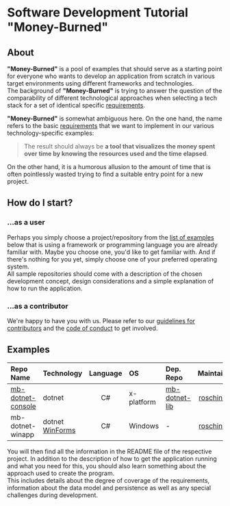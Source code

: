 # Software Development Tutorial "Money-Burned"

## About

**"Money-Burned"** is a pool of examples that should serve as a starting point for everyone who wants to develop an application from scratch in various target environments using different frameworks and technologies.  
The background of **"Money-Burned"** is trying to answer the question of the comparability of different technological approaches when selecting a tech stack for a set of identical specific [requirements](../doc/requirements.md).  

**"Money-Burned"** is somewhat ambiguous here. On the one hand, the name refers to the basic [requirements](../doc/requirements.md) that we want to implement in our various technology-specific examples: 
> The result should always be **a tool that visualizes the money spent over time by knowing the resources used and the time elapsed**.  

On the other hand, it is a humorous allusion to the amount of time that is often pointlessly wasted trying to find a suitable entry point for a new project.  

## How do I start?

### ...as a user

Perhaps you simply choose a project/repository from the [list of examples](#examples) below that is using a framework or programming language you are already familiar with. Maybe you choose one, you'd like to get familiar with. And if there's nothing for you yet, simply choose one of your preferred operating system.  
All sample repositories should come with a description of the chosen development concept, design considerations and a simple explanation of how to run the application.  

### ...as a contributor

We're happy to have you with us. Please refer to our [guidelines for contributors](../CONTRIBUTING.md) and the [code of conduct](../CODE_OF_CONDUCT.md) to get involved.  

## Examples

| Repo Name | Technology | Language | OS | Dep. Repo | Maintainer |
| :--- | :--- | :---: | :--- | :--- | ---: |
| [mb-dotnet-console](https://github.com/Money-Burned/mb-dotnet-console) | dotnet | C# | x-platform | [mb-dotnet-lib](https://github.com/Money-Burned/mb-dotnet-lib) | [roschinsky](https://github.com/roschinsky) |
| mb-dotnet-winapp | dotnet [WinForms](https://en.wikipedia.org/wiki/Windows_Forms) | C# | Windows | - | [roschinsky](https://github.com/roschinsky) |

You will then find all the information in the README file of the respective project. In addition to the description of how to get the application running and what you need for this, you should also learn something about the approach used to create the program.  
This includes details about the degree of coverage of the requirements, information about the data model and persistence as well as any special challenges during development.  
